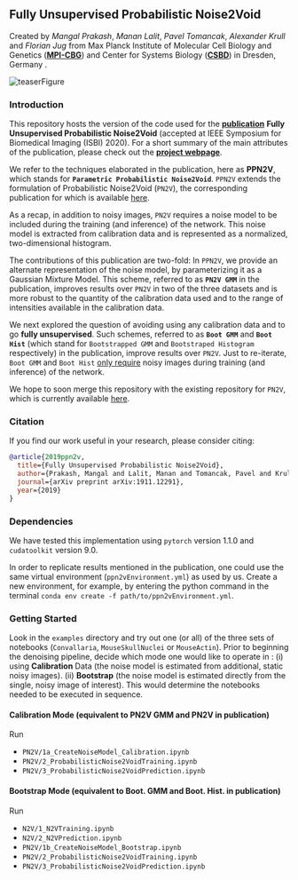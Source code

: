 ## Fully Unsupervised Probabilistic Noise2Void
Created by *Mangal Prakash*, *Manan Lalit*, *Pavel Tomancak*, *Alexander Krull* and *Florian Jug* from Max Planck Institute of Molecular Cell Biology and Genetics (**[MPI-CBG](https://www.mpi-cbg.de/home/)**) and Center for Systems Biology (**[CSBD](https://www.csbdresden.de/)**) in Dresden, Germany .

![teaserFigure](https://github.com/juglab/PPN2V_Working/blob/master/figures/ISBITeaser.png "Figure 1 taken from publication")
 

### Introduction
This repository hosts the version of the code used for the **[publication](https://arxiv.org/abs/1911.12291)** **Fully Unsupervised Probabilistic Noise2Void** (accepted at IEEE Symposium for Biomedical Imaging (ISBI) 2020). For a short summary of the main attributes of the publication, please check out the **[project webpage](https://juglab.github.io/PPN2V)**. 

We refer to the techniques elaborated in the publication, here as **PPN2V**, which stands for **`Parametric Probabilistic Noise2Void`**. `PPN2V` extends the formulation of Probabilistic Noise2Void (`PN2V`), the corresponding publication for which is available [here](https://arxiv.org/abs/1906.00651). 

As a recap, in addition to noisy images, `PN2V` requires a noise model to be included during the training (and inference) of the network. This noise model is extracted from calibration data and is represented as a normalized, two-dimensional histogram. 

The contributions of this publication are two-fold: In `PPN2V`, we provide an alternate representation of the noise model, by parameterizing it as a Gaussian Mixture Model. This scheme, referred to as **`PN2V GMM`** in the publication, improves results over `PN2V` in two of the three datasets and is more robust to the quantity of the calibration data used and to the range of intensities available in the calibration data.

We next explored the question of avoiding using any calibration data and to go **fully unsupervised**. Such schemes, referred to as **`Boot GMM`** and **`Boot Hist`** (which stand for `Bootstrapped GMM` and `Bootstraped Histogram` respectively) in the publication, improve results over `PN2V`. Just to re-iterate, `Boot GMM` and `Boot Hist` <ins>only require</ins> noisy images during training (and inference) of the network.

We hope to soon merge this repository with the existing repository for `PN2V`, which is currently available [here](https://github.com/juglab/PN2V).

### Citation
If you find our work useful in your research, please consider citing:

```bibtex
@article{2019ppn2v,
  title={Fully Unsupervised Probabilistic Noise2Void},
  author={Prakash, Mangal and Lalit, Manan and Tomancak, Pavel and Krull, Alexander and Jug, Florian},
  journal={arXiv preprint arXiv:1911.12291},
  year={2019}
}
```

### Dependencies 
We have tested this implementation using `pytorch` version 1.1.0 and `cudatoolkit` version 9.0. 

In order to replicate results mentioned in the publication, one could use the same virtual environment (`ppn2vEnvironment.yml`) as used by us. Create a new environment, for example,  by entering the python command in the terminal `conda env create -f path/to/ppn2vEnvironment.yml`.

### Getting Started
Look in the `examples` directory and try out one (or all) of the three sets of notebooks (`Convallaria`, `MouseSkullNuclei` or `MouseActin`). Prior to beginning the denoising pipeline, decide which mode one would like to operate in : (i) using **Calibration** Data (the noise model is estimated from additional, static noisy images). (ii) **Bootstrap** (the noise model is estimated directly from the single, noisy image of interest). This would determine the notebooks needed to be executed in sequence. 

#### Calibration Mode (equivalent to PN2V GMM and PN2V in publication) 
Run
* `PN2V/1a_CreateNoiseModel_Calibration.ipynb` 
* `PN2V/2_ProbabilisticNoise2VoidTraining.ipynb`
* `PN2V/3_ProbabilisticNoise2VoidPrediction.ipynb`


#### Bootstrap Mode (equivalent to Boot. GMM and Boot. Hist. in publication)
Run 
* `N2V/1_N2VTraining.ipynb`
* `N2V/2_N2VPrediction.ipynb`
* `PN2V/1b_CreateNoiseModel_Bootstrap.ipynb` 
* `PN2V/2_ProbabilisticNoise2VoidTraining.ipynb`
* `PN2V/3_ProbabilisticNoise2VoidPrediction.ipynb`


